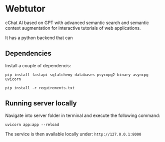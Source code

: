 # Webtutor
cChat AI based on GPT with advanced semantic search and semantic context augmentation for interactive tutorials of web applications.

It has a python backend that can 

## Dependencies

Install a couple of dependencis:
```
pip install fastapi sqlalchemy databases psycopg2-binary asyncpg uvicorn
```

```
pip install -r requirements.txt
```

## Running server locally

Navigate into server folder in terminal and execute the following command:
```
uvicorn app:app --reload
```

The service is then available locally under: `http://127.0.0.1:8000`


